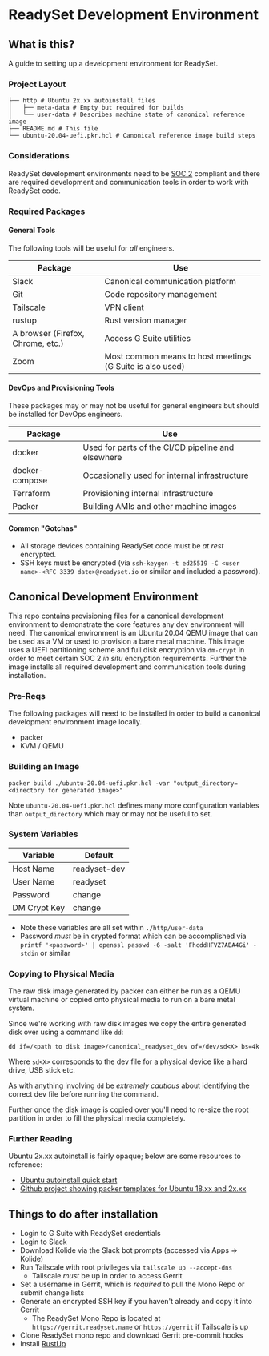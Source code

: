 # ReadySet Development Environment

## What is this?

A guide to setting up a development environment for ReadySet.

### Project Layout

```text
├── http # Ubuntu 2x.xx autoinstall files
│   ├── meta-data # Empty but required for builds
│   └── user-data # Describes machine state of canonical reference image
├── README.md # This file
└── ubuntu-20.04-uefi.pkr.hcl # Canonical reference image build steps 
```

### Considerations

ReadySet development environments need to be [SOC 2](https://www.imperva.com/learn/data-security/soc-2-compliance/)
compliant and there are required development and communication tools in order to work with ReadySet code.

### Required Packages

#### General Tools

The following tools will be useful for _all_ engineers.

| Package | Use |
|---------|-----|
| Slack | Canonical communication platform |
| Git | Code repository management |
| Tailscale | VPN client |
| rustup | Rust version manager |
| A browser (Firefox, Chrome, etc.) | Access G Suite utilities |
| Zoom | Most common means to host meetings (G Suite is also used) |

#### DevOps and Provisioning Tools

These packages may or may not be useful for general engineers but should be
installed for DevOps engineers.

| Package | Use |
|---------|-----|
| docker | Used for parts of the CI/CD pipeline and elsewhere |
| docker-compose | Occasionally used for internal infrastructure |
| Terraform | Provisioning internal infrastructure |
| Packer | Building AMIs and other machine images |

#### Common "Gotchas"

* All storage devices containing ReadySet code must be _at rest_ encrypted.
* SSH keys must be encrypted (via `ssh-keygen -t ed25519 -C <user name>-<RFC 3339 date>@readyset.io` or similar and included a password).

## Canonical Development Environment

This repo contains provisioning files for a canonical development environment to demonstrate
the core features any dev environment will need.
The canonical environment is an Ubuntu 20.04 QEMU image that can be used as a VM or used
to provision a bare metal machine. This image uses a UEFI partitioning scheme
and full disk encryption via `dm-crypt` in order to meet certain SOC 2 _in situ_ encryption requirements.
Further the image installs all required development and communication tools during installation.

### Pre-Reqs

The following packages will need to be installed in order to build a canonical development environment image
locally.

* packer
* KVM / QEMU

### Building an Image

`packer build ./ubuntu-20.04-uefi.pkr.hcl -var "output_directory=<directory for generated image>"`

Note `ubuntu-20.04-uefi.pkr.hcl` defines many more configuration variables than `output_directory` which
may or may not be useful to set.

### System Variables

| Variable     | Default      |
|--------------|--------------|
| Host Name    | readyset-dev |
| User Name    | readyset     |
| Password     | change       |
| DM Crypt Key | change       |

* Note these variables are all set within `./http/user-data`
* Password _must_ be in crypted format which can be accomplished via 
`printf '<password>' | openssl passwd -6 -salt 'FhcddHFVZ7ABA4Gi' -stdin` or similar

### Copying to Physical Media

The raw disk image generated by packer can either be run as a QEMU virtual machine or copied onto
physical media to run on a bare metal system.

Since we're working with raw disk images we copy the entire generated disk over using a command like `dd`:
```shell
dd if=/<path to disk image>/canonical_readyset_dev of=/dev/sd<X> bs=4k
```

Where `sd<X>` corresponds to the dev file for a physical device like a hard drive, USB stick etc.

As with anything involving `dd` be _extremely cautious_ about identifying the correct dev file before running the command.

Further once the disk image is copied over you'll need to re-size the root partition in order to fill the physical media completely.

### Further Reading

Ubuntu 2x.xx autoinstall is fairly opaque; below are some resources to reference:

* [Ubuntu autoinstall quick start](https://ubuntu.com/server/docs/install/autoinstall-quickstart)
* [Github project showing packer templates for Ubuntu 18.xx and 2x.xx](https://github.com/tylert/packer-build/tree/master/source/ubuntu)

## Things to do after installation

* Login to G Suite with ReadySet credentials
* Login to Slack
* Download Kolide via the Slack bot prompts (accessed via Apps => Kolide)
* Run Tailscale with root privileges via `tailscale up --accept-dns`
  * Tailscale _must_ be up in order to access Gerrit
* Set a username in Gerrit, which is _required_ to pull the Mono Repo or submit change lists
* Generate an encrypted SSH key if you haven't already and copy it into Gerrit
  * The ReadySet Mono Repo is located at `https://gerrit.readyset.name` or `https://gerrit` if Tailscale is up
* Clone ReadySet mono repo and download Gerrit pre-commit hooks
* Install [RustUp](https://rustup.rs/)